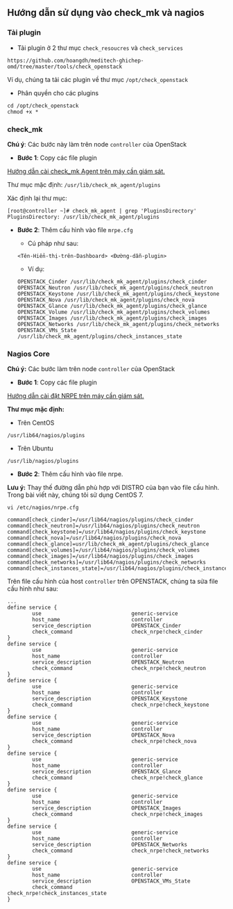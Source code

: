 ## Hướng dẫn sử dụng vào check_mk và nagios

### Tải plugin

- Tải plugin ở 2 thư mục `check_resoucres` và `check_services`

```
https://github.com/hoangdh/meditech-ghichep-omd/tree/master/tools/check_openstack
```

Ví dụ, chúng ta tải các plugin về thư mục `/opt/check_openstack`

- Phân quyền cho các plugins

```
cd /opt/check_openstack
chmod +x *
```

### check_mk

**Chú ý**: Các bước này làm trên node `controller` của OpenStack

- **Bước 1**: Copy các file plugin

[Hướng dẫn cài check_mk Agent trên máy cần giám sát.](https://github.com/hoangdh/meditech-ghichep-omd/blob/master/docs/2.Install-agent.md)

Thư mục mặc định: `/usr/lib/check_mk_agent/plugins`

Xác định lại thư mục:

```
[root@controller ~]# check_mk_agent | grep 'PluginsDirectory'
PluginsDirectory: /usr/lib/check_mk_agent/plugins
```

- **Bước 2**: Thêm cấu hình vào file `mrpe.cfg`

	- Cú pháp như sau:

	```
	<Tên-Hiển-thị-trên-Dashboard> <Đường-dẫn-plugin>
	```
	
	- Ví dụ:
	
	```
	OPENSTACK_Cinder /usr/lib/check_mk_agent/plugins/check_cinder
	OPENSTACK_Neutron /usr/lib/check_mk_agent/plugins/check_neutron
	OPENSTACK_Keystone /usr/lib/check_mk_agent/plugins/check_keystone
	OPENSTACK_Nova /usr/lib/check_mk_agent/plugins/check_nova
	OPENSTACK_Glance /usr/lib/check_mk_agent/plugins/check_glance	
	OPENSTACK_Volume /usr/lib/check_mk_agent/plugins/check_volumes
	OPENSTACK_Images /usr/lib/check_mk_agent/plugins/check_images
	OPENSTACK_Networks /usr/lib/check_mk_agent/plugins/check_networks
	OPENSTACK_VMs_State /usr/lib/check_mk_agent/plugins/check_instances_state
	```

### Nagios Core

**Chú ý:** Các bước làm trên node `controller` của OpenStack

- **Bước 1**: Copy các file plugin

[Hướng dẫn cài đặt NRPE trên máy cần giám sát.](https://github.com//meditech-ghichep-nagios/blob/master/docs/thuchanh-nagios/1.Setup-CentOS-7.md#3.1.2)

**Thư mục mặc định:**

- Trên CentOS 

```
/usr/lib64/nagios/plugins
```

- Trên Ubuntu

```
/usr/lib/nagios/plugins
```

- **Bước 2**: Thêm cấu hình vào file nrpe.

**Lưu ý:** Thay thế đường dẫn phù hợp với DISTRO của bạn vào file cấu hình. Trong bài viết này, chúng tôi sử dụng CentOS 7.

```
vi /etc/nagios/nrpe.cfg
```

```
command[check_cinder]=/usr/lib64/nagios/plugins/check_cinder
command[check_neutron]=/usr/lib64/nagios/plugins/check_neutron
command[check_keystone]=/usr/lib64/nagios/plugins/check_keystone
command[check_nova]=/usr/lib64/nagios/plugins/check_nova
command[check_glance]=usr/lib/check_mk_agent/plugins/check_glance
command[check_volumes]=/usr/lib64/nagios/plugins/check_volumes
command[check_images]=/usr/lib64/nagios/plugins/check_images
command[check_networks]=/usr/lib64/nagios/plugins/check_networks
command[check_instances_state]=/usr/lib64/nagios/plugins/check_instances_state
```

Trên file cấu hình của host `controller` trên OPENSTACK, chúng ta sửa file cấu hình như sau:

```
...
define service {
        use                             generic-service
        host_name                       controller
        service_description             OPENSTACK_Cinder
        check_command                   check_nrpe!check_cinder
}
define service {
        use                             generic-service
        host_name                       controller
        service_description             OPENSTACK_Neutron
        check_command                   check_nrpe!check_neutron
}
define service {
        use                             generic-service
        host_name                       controller
        service_description             OPENSTACK_Keystone
        check_command                   check_nrpe!check_keystone
}
define service {
        use                             generic-service
        host_name                       controller
        service_description             OPENSTACK_Nova
        check_command                   check_nrpe!check_nova
}
define service {
        use                             generic-service
        host_name                       controller
        service_description             OPENSTACK_Glance
        check_command                   check_nrpe!check_glance
}
define service {
        use                             generic-service
        host_name                       controller
        service_description             OPENSTACK_Images
        check_command                   check_nrpe!check_images
}
define service {
        use                             generic-service
        host_name                       controller
        service_description             OPENSTACK_Networks
        check_command                   check_nrpe!check_networks
}
define service {
        use                             generic-service
        host_name                       controller
        service_description             OPENSTACK_VMs_State
        check_command                   check_nrpe!check_instances_state
}
```
